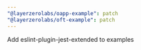 ```yaml
---
"@layerzerolabs/oapp-example": patch
"@layerzerolabs/oft-example": patch
---
```


Add eslint-plugin-jest-extended to examples
